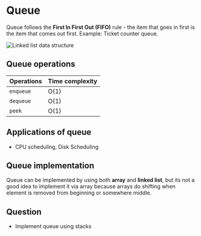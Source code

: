 # Queue

Queue follows the **First In First Out (FIFO)** rule - the item that goes in first is the item that comes out first. Example: Ticket counter queue.

![Linked list data structure](https://github.com/isandeepbansal/data-structures-and-algorithms/blob/main/assets/queue.webp)

## Queue operations

| Operations | Time complexity |
| ---------- | --------------- |
| `enqueue`  | O(1)            |
| `dequeue`  | O(1)            |
| `peek`     | O(1)            |

## Applications of queue

- CPU scheduling, Disk Scheduling

## Queue implementation

Queue can be implemented by using both **array** and **linked list**, but its not a good idea to implement it via array because arrays do shifting when element is removed from beginning or somewhere middle.

## Question

- Implement queue using stacks
